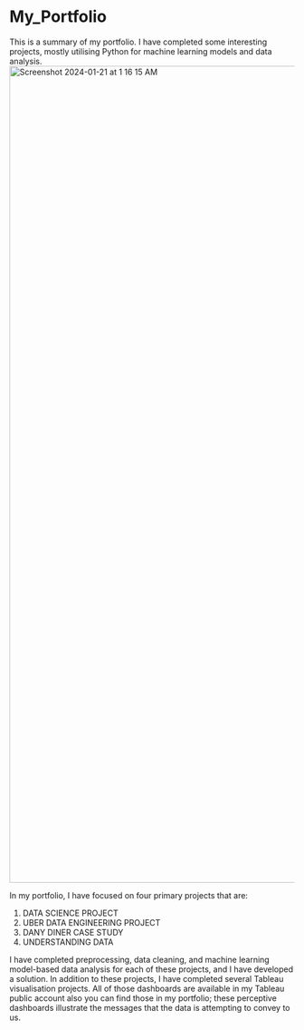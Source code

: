 # My_Portfolio
This is a summary of my portfolio. I have completed some interesting projects, mostly utilising Python for machine learning models and data analysis.
<img width="1440" alt="Screenshot 2024-01-21 at 1 16 15 AM" src="https://github.com/Sharan0310/My_Portfolio/assets/120735798/c2b8171a-619d-47ff-9b65-3dd784eebb98">
 


In my portfolio, I have focused on four primary projects that are:
1) DATA SCIENCE PROJECT
2) UBER DATA ENGINEERING PROJECT
3) DANY DINER CASE STUDY
4) UNDERSTANDING DATA

I have completed preprocessing, data cleaning, and machine learning model-based data analysis for each of these projects, and I have developed a solution. In addition to these projects, I have completed several Tableau visualisation projects. All of those dashboards are available in my Tableau public account also you can find those in my portfolio; these perceptive dashboards illustrate the messages that the data is attempting to convey to us.
